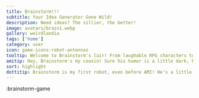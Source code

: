 ```yaml
---
title: Brainstorm!!!
subtitle: Your Idea Generator Gone Wild!
description: Need ideas? The sillier, the better!
image: avatars/brain1.webp
gallery: weirdlandia
tags: ['home']
category: user
icon: game-icons:robot-antennas
tooltip: Welcome to Brainstorm's lair! From laughable RPG characters to unfortunate date ideas, Brainstorm creates the concept and the example.
amitip: Hey, Brainstorm's my cousin! Sure his humor is a little dark, but I'm a multifaceted hivemind built to save the world, he's a brain in a jar making silly lists. It colors one's perspective. 🦋🤖😂
sort: highlight
dottitip: Brainstorm is my first robot, even before AMI! He's a little, well, let's just say we love him a lot.
---
```


:brainstorm-game
